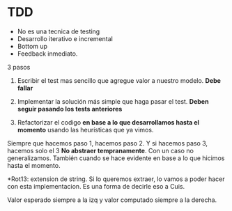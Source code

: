 # TDD

- No es una tecnica de testing
- Desarrollo iterativo e incremental
- Bottom up
- Feedback inmediato.

3 pasos

1. Escribir el test mas sencillo que agregue valor a nuestro modelo. **Debe
   fallar**

2. Implementar la solución más simple que haga pasar el test. **Deben seguir
   pasando los tests anteriores**

3. Refactorizar el codigo **en base a lo que desarrollamos hasta el momento**
   usando las heurísticas que ya vimos.

Siempre que hacemos paso 1, hacemos paso 2. Y si hacemos paso 3, hacemos solo el
3 **No abstraer tempranamente**. Con un caso no generalizamos. También cuando
se hace evidente en base a lo que hicimos hasta el momento.

*Rot13: extension de string. Si lo queremos extraer, lo vamos a poder hacer con
esta implementacion. Es una forma de decirle eso a Cuis.

Valor esperado siempre a la izq y valor computado siempre a la derecha.